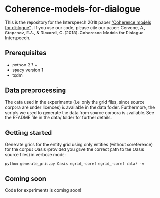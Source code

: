 # Coherence-models-for-dialogue
This is the repository for the Interspeech 2018 paper ["Coherence models for dialogue"](https://arxiv.org/pdf/1806.08044.pdf) .
If you use our code, please cite our paper:
Cervone, A., Stepanov, E.A., & Riccardi, G. (2018). Coherence Models for Dialogue. Interspeech.

## Prerequisites

- python 2.7 +
- spacy version 1
- tqdm

## Data preprocessing

The data used in the experiments (i.e. only the grid files, since source corpora are under licences) is available in the data folder. Furthermore, the scripts we used to generate the data from source corpora is available. See the README file in the data/ folder for further details.

## Getting started

Generate grids for the entity grid using only entities (without coreference) for the corpus Oasis (provided you gave the correct path to the Oasis source files) in verbose mode:
```
python generate_grid.py Oasis egrid_-coref egrid_-coref data/ -v
```

## Coming soon

Code for experiments is coming soon!
